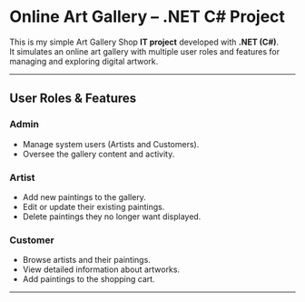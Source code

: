 #  Online Art Gallery – .NET C# Project

This is my simple Art Gallery Shop **IT project** developed with **.NET (C#)**.  
It simulates an online art gallery with multiple user roles and features for managing and exploring digital artwork.

---

##  User Roles & Features

###  Admin
- Manage system users (Artists and Customers).
- Oversee the gallery content and activity.

###  Artist
- Add new paintings to the gallery.
- Edit or update their existing paintings.
- Delete paintings they no longer want displayed.

###  Customer
- Browse artists and their paintings.
- View detailed information about artworks.
- Add paintings to the shopping cart.

---

